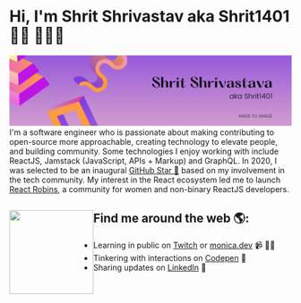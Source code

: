 # Hi, I'm Shrit Shrivastav aka Shrit1401 👋🏾 👩🏾‍💻

<img src="https://raw.githubusercontent.com/Shrit1401/Shrit1401/main/%23.png" alt="banner that says Shrit Shrivastava">
I'm a software engineer who is passionate about making contributing to open-source more approachable, creating technology to elevate people, and building community. Some technologies I enjoy working with include ReactJS, Jamstack (JavaScript, APIs + Markup) and GraphQL. In 2020, I was selected to be an inaugural <a href="https://stars.github.com/">GitHub Star 🌟</a> based on my involvement in the tech community.  My interest in the React ecosystem led me to launch <a href="https://www.reactrobins.com/">React Robins</a>, a community for women and non-binary ReactJS developers.


## Find me around the web 🌎: <a href="https://github.com/sponsors/M0nica"><img align="left" width="150" height="150" src="https://github.com/M0nica/M0nica/blob/main/octomonica/m0nica-octocat-rotating.gif?raw=true"></a>
- Learning in public on <a href="https://www.twitch.tv/blacktechdiva">Twitch</a> or <a href="https://www.monica.dev">monica.dev</a> 📹 ✍🏾
- Tinkering with interactions on <a href="https://codepen.io/m0nica"> Codepen</a> 🏓
- Sharing updates on <a href="https://www.linkedin.com/in/monicampowell/">LinkedIn</a> 💼
